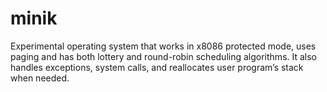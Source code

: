 # minik
Experimental operating system that works in x8086 protected mode, uses paging and has both lottery and round-robin scheduling algorithms. It also handles exceptions, system calls, and reallocates user program’s stack when needed.
